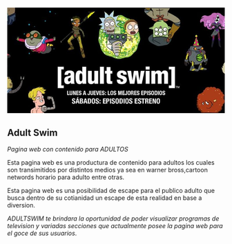 ![IMAGEN PAGINA WEB](https://github.com/LOBOSJOCELYN/miprimer.repositorio/blob/main/Warner-Channel.jpg)
## Adult Swim
_Pagina web con contenido para_  *ADULTOS*

Esta pagina web es una productura de contenido para adultos los cuales son transimitidos
por distintos medios ya sea en warner bross,cartoon networds horario para adulto entre otras.

Esta pagina web es una posibilidad de escape para el publico adulto que busca dentro de su cotianidad
un escape de esta realidad en base a diversion.

*ADULTSWIM*
_te brindara la oportunidad de poder visualizar programas de television y variadas secciones
que actualmente posee la pagina web para el goce de sus usuarios_.



